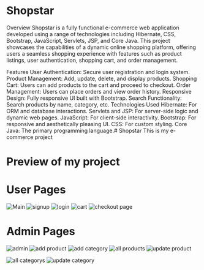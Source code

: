 # Shopstar
Overview
Shopstar is a fully functional e-commerce web application developed using a range of technologies including Hibernate, CSS, Bootstrap, JavaScript, Servlets, JSP, and Core Java. This project showcases the capabilities of a dynamic online shopping platform, offering users a seamless shopping experience with features such as product listings, user authentication, shopping cart, and order management.

Features
User Authentication: Secure user registration and login system.
Product Management: Add, update, delete, and display products.
Shopping Cart: Users can add products to the cart and proceed to checkout.
Order Management: Users can place orders and view order history.
Responsive Design: Fully responsive UI built with Bootstrap.
Search Functionality: Search products by name, category, etc.
Technologies Used
Hibernate: For ORM and database interactions.
Servlets and JSP: For server-side logic and dynamic web pages.
JavaScript: For client-side interactivity.
Bootstrap: For responsive and aesthetically pleasing UI.
CSS: For custom styling.
Core Java: The primary programming language.# Shopstar
This is my e-commerce project

# Preview of my project

# User Pages
![Main](https://github.com/user-attachments/assets/a489f574-50d7-42e5-b17f-ac090081de9c)
![signup](https://github.com/user-attachments/assets/6a11e073-cac6-4674-91cf-e9266dc8027e)
![login](https://github.com/user-attachments/assets/0088849f-940f-4e35-89fb-862f109f6ef6)
![cart](https://github.com/user-attachments/assets/86c23191-e756-4a4e-bf3f-55d3ab7596a5)
![checkout page](https://github.com/user-attachments/assets/b090ed55-c518-4e42-ab64-a30f7c0943ae)

# Admin Pages
![admin](https://github.com/user-attachments/assets/60efb27e-f859-4cb1-8016-0ecf8979751a)
![add product](https://github.com/user-attachments/assets/184ff2a9-8b8b-4ca8-a751-267a8e12edbc)
![add category](https://github.com/user-attachments/assets/603d098a-ba04-4086-bc4f-700ebffd44e2)
![all products](https://github.com/user-attachments/assets/803d6105-564e-4efc-873e-620e65267c93)
![update product](https://github.com/user-attachments/assets/14855682-bbad-498d-aab8-459af649a2db)

![all categorys](https://github.com/user-attachments/assets/27886ecf-e2b9-4565-8f91-3fa0d1ff53e2)
![update category](https://github.com/user-attachments/assets/29e7ad70-adf4-45c4-8e75-38e183cf055a)














